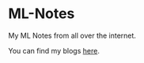 # ML-Notes
My ML Notes from all over the internet.

You can find my blogs <a href="https://highonbugs.hashnode.dev/">here</a>.